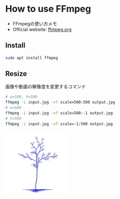 # How to use FFmpeg
- FFmpegの使い方メモ
- Official website: [ffmpeg.org](https://www.ffmpeg.org/)

## Install
```sh
sudo apt install ffmpeg
```

## Resize
画像や動画の解像度を変更するコマンド
```sh
# w=500, h=500
ffmpeg -i input.jpg -vf scale=500:500 output.jpg
# w=500
ffmpeg -i input.jpg -vf scale=500:-1 output.jpg
# h=500
ffmpeg -i input.jpg -vf scale=-1:500 output.jpg
```

![](../../images/BlueTreeIcon_200x200.jpg)
